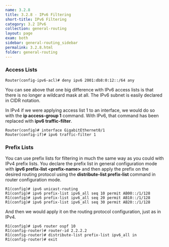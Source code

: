 ```yaml
---
name: 3.2.8
title: 3.2.8 - IPv6 Filtering
short-title: IPv6 Filtering
category: 3.2 IPv6
collection: general-routing
layout: page
exam: both
sidebar: general-routing_sidebar
permalink: 3.2.8.html
folder: general-routing
---
```

### Access Lists
```
Router(config-ipv6-acl)# deny ipv6 2001:db8:0:12::/64 any
```
You can see above that one big difference with IPv6 access lists is that there is no longer a wildcard mask at all. The IPv6 subnet is easily declared in CIDR notation.

In IPv4 if we were applying access list 1 to an interface, we would do so with the **ip access-group 1** command. With IPv6, that command has been replaced with **ipv6 traffic-filter**.
```
Router(config)# interface GigabitEthernet0/1
Router(config-if)# ipv6 traffic-filter 1
```

### Prefix Lists
You can use prefix lists for filtering in much the same way as you could with IPv4 prefix lists. You declare the prefix list in general configuration mode with <b>ipv6 prefix-list \<prefix-name></b> and then apply the prefix on the desired routing protocol using the **distribute-list prefix-list <list-name>** command in router configuration mode.
```
R1(config)# ipv6 unicast-routing
R1(config)# ipv6 prefix-list ipv6_all seq 10 permit AB00::/1/128
R1(config)# ipv6 prefix-list ipv6_all seq 20 permit AB10::/1/128
R1(config)# ipv6 prefix-list ipv6_all seq 30 permit AB20::/1/128
```
And then we would apply it on the routing protocol configuration, just as in IPv4.
```
R1(config)# ipv6 router ospf 10
R1(config-router)# router-id 2.2.2.2
R1(config-router)# distribute-list prefix-list ipv6_all in
R1(config-router)# exit
```
